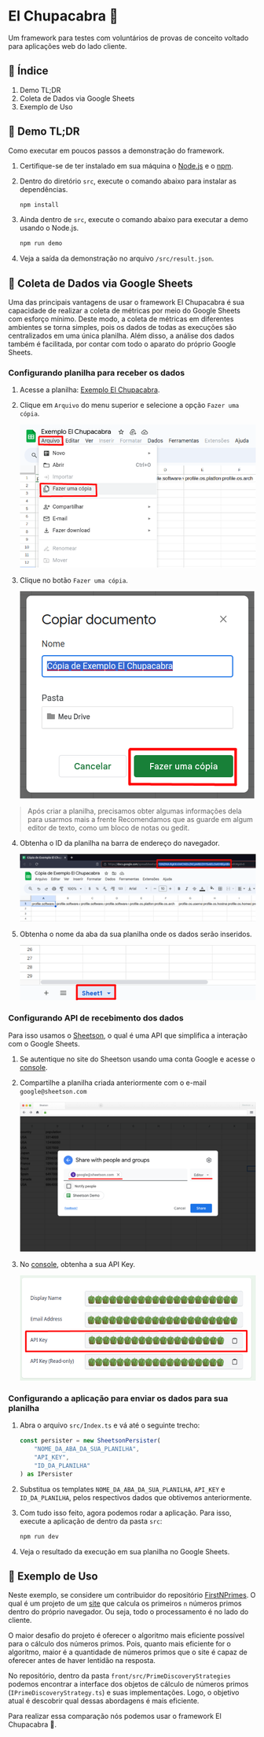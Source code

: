 # El Chupacabra :goat:
Um framework para testes com voluntários de provas de conceito voltado para aplicações web do lado cliente.

## :owl: Índice
1. Demo TL;DR
2. Coleta de Dados via Google Sheets
3. Exemplo de Uso

## :japanese_ogre: Demo TL;DR
Como executar em poucos passos a demonstração do framework.

1. Certifique-se de ter instalado em sua máquina o [Node.js](https://nodejs.org/en) e o [npm](https://www.npmjs.com).

2. Dentro do diretório `src`, execute o comando abaixo para instalar as dependências.

    ```bash
    npm install
    ```
3. Ainda dentro de `src`, execute o comando abaixo para executar a demo usando o Node.js.

    ```bash
    npm run demo
    ```
4. Veja a saída da demonstração no arquivo `/src/result.json`.


## :rocket: Coleta de Dados via Google Sheets

Uma das principais vantagens de usar o framework El Chupacabra é sua capacidade de realizar a coleta de métricas por meio do Google Sheets com esforço mínimo. Deste modo, a coleta de métricas em diferentes ambientes se torna simples, pois os dados de todas as execuções são centralizados em uma única planilha. Além disso, a análise dos dados também é facilitada, por contar com todo o aparato do próprio Google Sheets.

### Configurando planilha para receber os dados

1. Acesse a planilha: [Exemplo El Chupacabra](https://docs.google.com/spreadsheets).

2. Clique em `Arquivo` do menu superior e selecione a opção `Fazer uma cópia`.

    ![Abrindo modal de cópia de planilha](./repo-images/arquivo-copia.png)

3. Clique no botão `Fazer uma cópia`.


    ![Modal de cópia de planilha](./repo-images/modal-copia.png)

> Após criar a planilha, precisamos obter algumas informações dela para usarmos mais a frente Recomendamos que as guarde em algum editor de texto, como um bloco de notas ou gedit.

4. Obtenha o ID da planilha na barra de endereço do navegador.

    ![Obtendo ID da planilha da barra de endereço do navegador](./repo-images/getting-sheet-id.png)

5. Obtenha o nome da aba da sua planilha onde os dados serão inseridos.

    ![Obtendo nome da aba da planilha](./repo-images/sheet-name.png)

### Configurando API de recebimento dos dados

Para isso usamos o [Sheetson](https://sheetson.com/), o qual é uma API que simplifica a interação com o Google Sheets.

1. Se autentique no site do Sheetson usando uma conta Google e acesse o [console](https://sheetson.com/console).

2. Compartilhe a planilha criada anteriormente com o e-mail `google@sheetson.com`

    ![Compartilhando planilha com a API](./repo-images/sharing-sheet-with-sheetson.png)

3. No [console](https://sheetson.com/console), obtenha a sua API Key.

    ![Compartilhando planilha com a API](./repo-images/getting-api-key.png)

### Configurando a aplicação para enviar os dados para sua planilha

1. Abra o arquivo `src/Index.ts` e vá até o seguinte trecho:
    ```ts
    const persister = new SheetsonPersister(
        "NOME_DA_ABA_DA_SUA_PLANILHA",
        "API_KEY",
        "ID_DA_PLANILHA"
    ) as IPersister
    ```

2. Substitua os templates `NOME_DA_ABA_DA_SUA_PLANILHA`, `API_KEY` e `ID_DA_PLANILHA`, pelos respectivos dados que obtivemos anteriormente.

3. Com tudo isso feito, agora podemos rodar a aplicação. Para isso, execute a aplicação de dentro da pasta `src`:
    ```bash
    npm run dev
    ```

4. Veja o resultado da execução em sua planilha no Google Sheets.


## :duck: Exemplo de Uso

Neste exemplo, se considere um contribuidor do repositório [FirstNPrimes](https://github.com/El-Chupacabra-TCC/FirstNPrimes). O qual é um projeto de um [site](https://el-chupacabra-tcc.github.io/FirstNPrimes/) que calcula os primeiros `n` números primos dentro do próprio navegador. Ou seja, todo o processamento é no lado do cliente.

O maior desafio do projeto é oferecer o algoritmo mais eficiente possível para o cálculo dos números primos. Pois, quanto mais eficiente for o algoritmo, maior é a quantidade de números primos que o site é capaz de oferecer antes de haver lentidão na resposta.

No repositório, dentro da pasta `front/src/PrimeDiscoveryStrategies` podemos encontrar a interface dos objetos de cálculo de números primos (`IPrimeDiscoveryStrategy.ts`) e suas implementações. Logo, o objetivo atual é descobrir qual dessas abordagens é mais eficiente.

Para realizar essa comparação nós podemos usar o framework El Chupacabra :goat:.
